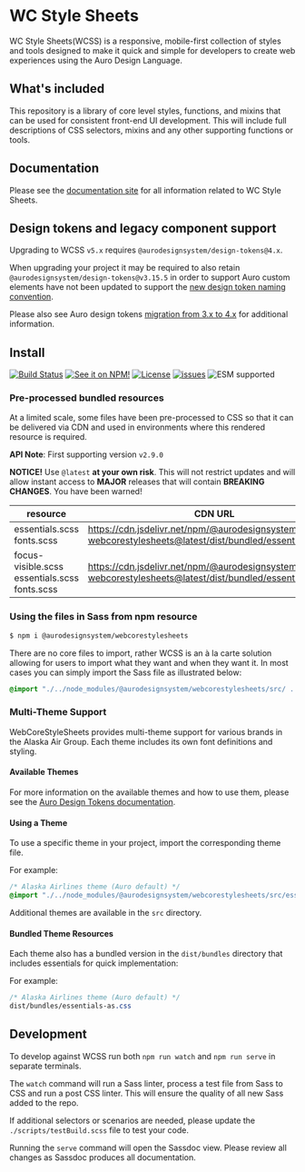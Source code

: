 # WC Style Sheets

WC Style Sheets(WCSS) is a responsive, mobile-first collection of styles and tools designed to make it quick and simple for developers to create web experiences using the Auro Design Language.

## What's included

This repository is a library of core level styles, functions, and mixins that can be used for consistent front-end UI development. This will include full descriptions of CSS selectors, mixins and any other supporting functions or tools.

## Documentation

Please see the [documentation site](https://alaskaairlines.github.io/WebCoreStyleSheets/) for all information related to WC Style Sheets.

## Design tokens and legacy component support

Upgrading to WCSS `v5.x` requires `@aurodesignsystem/design-tokens@4.x`.

When upgrading your project it may be required to also retain `@aurodesignsystem/design-tokens@v3.15.5` in order to support Auro custom elements have not been updated to support the [new design token naming convention](https://github.com/AlaskaAirlines/AuroDesignTokens/issues/118).

Please also see Auro design tokens [migration from 3.x to 4.x](https://github.com/AlaskaAirlines/aurodesignTokens/#migration-from-3x-to-4x) for additional information.

## Install

[![Build Status](https://img.shields.io/github/actions/workflow/status/AlaskaAirlines/webcorestylesheets/testPublish.yml?style=for-the-badge)](https://github.com/AlaskaAirlines/webcorestylesheets/actions/workflows/testPublish.yml)
[![See it on NPM!](https://img.shields.io/npm/v/@aurodesignsystem/webcorestylesheets.svg?style=for-the-badge&color=orange)](https://www.npmjs.com/package/@aurodesignsystem/webcorestyleSheets)
[![License](https://img.shields.io/npm/l/@aurodesignsystem/webcorestylesheets.svg?color=blue&style=for-the-badge)](https://www.apache.org/licenses/LICENSE-2.0)
[![issues](https://img.shields.io/github/issues-raw/AlaskaAirlines/WebCoreStyleSheets?style=for-the-badge)](https://github.com/AlaskaAirlines/WebCoreStyleSheets/issues)
![ESM supported](https://img.shields.io/badge/ESM-compatible-FFE900?style=for-the-badge)

### Pre-processed bundled resources

At a limited scale, some files have been pre-processed to CSS so that it can be delivered via CDN and used in environments where this rendered resource is required.

**API Note**: First supporting version `v2.9.0`

**NOTICE!** Use `@latest` **at your own risk**. This will not restrict updates and will allow instant access to **MAJOR** releases that will contain **BREAKING CHANGES**. You have been warned!

| resource | CDN URL |
|---|---
| essentials.scss<br>fonts.scss|[https://cdn.jsdelivr.net/npm/@aurodesignsystem/<br>webcorestylesheets@latest/dist/bundled/essentials.css](https://cdn.jsdelivr.net/npm/@aurodesignsystem/webcorestylesheets@latest/dist/bundled/essentials.css)|
| focus-visible.scss<br>essentials.scss<br>fonts.scss|[https://cdn.jsdelivr.net/npm/@aurodesignsystem/<br>webcorestylesheets@latest/dist/bundled/essentials+fv.css](https://cdn.jsdelivr.net/npm/@aurodesignsystem/webcorestylesheets@latest/dist/bundled/essentials+fv.css)|

### Using the files in Sass from npm resource

```bash
$ npm i @aurodesignsystem/webcorestylesheets
```

There are no core files to import, rather WCSS is an à la carte solution allowing for users to import what they want and when they want it. In most cases you can simply import the Sass file as illustrated below:

```scss
@import "./../node_modules/@aurodesignsystem/webcorestylesheets/src/ ... ";
```

### Multi-Theme Support

WebCoreStyleSheets provides multi-theme support for various brands in the Alaska Air Group. Each theme includes its own font definitions and styling.

#### Available Themes

For more information on the available themes and how to use them, please see the [Auro Design Tokens documentation](https://auro.alaskaair.com/getting-started/developers/design-tokens).

#### Using a Theme

To use a specific theme in your project, import the corresponding theme file.

For example:

```scss
/* Alaska Airlines theme (Auro default) */
@import "./../node_modules/@aurodesignsystem/webcorestylesheets/src/essentials-as";
```

Additional themes are available in the `src` directory.

#### Bundled Theme Resources

Each theme also has a bundled version in the `dist/bundles` directory that includes essentials for quick implementation:

For example:

```css
/* Alaska Airlines theme (Auro default) */
dist/bundles/essentials-as.css
```

## Development

To develop against WCSS run both `npm run watch` and `npm run serve` in separate terminals.

The `watch` command will run a Sass linter, process a test file from Sass to CSS and run a post CSS linter. This will ensure the quality of all new Sass added to the repo.

If additional selectors or scenarios are needed, please update the `./scripts/testBuild.scss` file to test your code.

Running the `serve` command will open the Sassdoc view. Please review all changes as Sassdoc produces all documentation.
